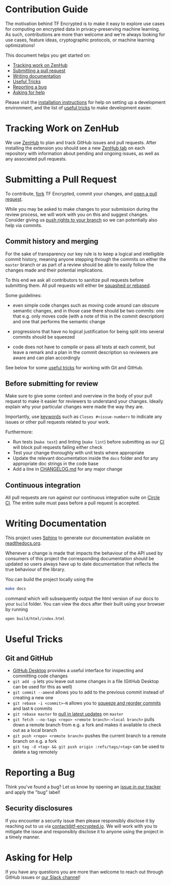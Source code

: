 # Contribution Guide

The motivation behind TF Encrypted is to make it easy to explore use cases for computing on encrypted data in privacy-preserving machine learning. As such, contributions are more than welcome and we're always looking for use cases, feature ideas, cryptographic protocols, or machine learning optimizations!

This document helps you get started on:

- [Tracking work on ZenHub](#tracking-work-on-zenhub)
- [Submitting a pull request](#submitting-a-pull-request)
- [Writing documentation](#writing-documentation)
- [Useful Tricks](#useful-tricks)
- [Reporting a bug](#reporting-a-bug)
- [Asking for help](#asking-for-help)

Please visit the [installation instructions](./INSTALL.md) for help on setting up a development environment, and the list of [useful tricks](#useful-tricks) to make development easier.

# Tracking Work on ZenHub

We use [ZenHub](https://www.zenhub.com/extension) to plan and track GitHub issues and pull requests. After installing the extension you should see a new [ZenHub tab](https://github.com/tf-encrypted/tf-encrypted#zenhub) on each repository with information about pending and ongoing issues, as well as any associated pull requests.

# Submitting a Pull Request

To contribute, [fork](https://help.github.com/articles/fork-a-repo/) TF Encrypted, commit your changes, and [open a pull request](https://help.github.com/articles/using-pull-requests/).

While you may be asked to make changes to your submission during the review process, we will work with you on this and suggest changes. Consider giving us [push rights to your branch](https://help.github.com/articles/allowing-changes-to-a-pull-request-branch-created-from-a-fork/) so we can potentially also help via commits.

## Commit history and merging

For the sake of transparency our key rule is to keep a logical and intelligible commit history, meaning anyone stepping through the commits on either the `master` branch or as part of a review should be able to easily follow the changes made and their potential implications.

To this end we ask all contributors to sanitize pull requests before submitting them. All pull requests will either be [squashed or rebased](https://help.github.com/en/articles/about-pull-request-merges).

Some guidelines:

- even simple code changes such as moving code around can obscure semantic changes, and in those case there should be two commits: one that e.g. only moves code (with a note of this in the commit description) and one that performs the semantic change

- progressions that have no logical justification for being split into several commits should be squeezed

- code does not have to compile or pass all tests at each commit, but leave a remark and a plan in the commit description so reviewers are aware and can plan accordingly

See below for some [useful tricks](#git-and-github) for working with Git and GitHub.

## Before submitting for review

Make sure to give some context and overview in the body of your pull request to make it easier for reviewers to understand your changes. Ideally explain why your particular changes were made the way they are.

Importantly, use [keywords](https://help.github.com/en/articles/closing-issues-using-keywords) such as `Closes #<issue-number>` to indicate any issues or other pull requests related to your work.

Furthermore:

- Run tests (`make test`) and linting (`make lint`) before submitting as our [CI](#continuous-integration) will block pull requests failing either check
- Test your change thoroughly with unit tests where appropriate
- Update the relevant documentation inside the `docs` folder and for any appropriate doc strings in the code base
- Add a line in [CHANGELOG.md](../CHANGELOG.md) for any major change

## Continuous integration

All pull requests are run against our continuous integration suite on [Circle CI](https://circleci.com/gh/tf-encrypted/workflows/tf-encrypted). The entire suite must pass before a pull request is accepted.

# Writing Documentation

This project uses [Sphinx](http://www.sphinx-doc.org/en/master/) to generate our documentation available on [readthedocs.org](https://tf-encrypted.readthedocs.io/en/latest/index.html).

Whenever a change is made that impacts the behaviour of the API used by
consumers of this project the corresponding documentation should be updated so
users always have up to date documentation that reflects the true behaviour of
the library.

You can build the project locally using the

```sh
make docs
```

command which will
subsequently output the html version of our docs to your `build` folder. You
can view the docs after their built using your browser by running

```sh
open build/html/index.html
```

# Useful Tricks

## Git and GitHub

- [GitHub Desktop](https://desktop.github.com/) provides a useful interface for inspecting and committing code changes
- `git add -p` lets you leave out some changes in a file (GitHub Desktop can be used for this as well)
- `git commit --amend` allows you to add to the previous commit instead of creating a new one
- `git rebase -i <commit>~N` allows you to [squeeze and reorder commits](https://git-scm.com/book/en/v2/Git-Tools-Rewriting-History) and last `N` commits
- `git rebase master` to [pull in latest updates](https://git-scm.com/book/en/v2/Git-Branching-Rebasing) on `master`
- `git fetch --no-tags <repo> <remote branch>:<local branch>` pulls down a remote branch from e.g. a fork and makes it available to check out as a local branch
- `git push <repo> <remote branch>` pushes the current branch to a remote branch on e.g. a fork
- `git tag -d <tag> && git push origin :refs/tags/<tag>` can be used to delete a tag remotely

# Reporting a Bug

Think you've found a bug? Let us know by opening an [issue in our tracker](https://github.com/tf-encrypted/tf-encrypted/issues) and apply the "bug" label!

## Security disclosures

If you encounter a security issue then please responsibly disclose it by reaching out to us via [contact@tf-encrypted.io](mailto:contact@tf-encrypted.io). We will work with you to mitigate the issue and responsibly disclose it to anyone using the project in a timely manner.

# Asking for Help

If you have any questions you are more than welcome to reach out through GitHub issues or [our Slack channel](https://join.slack.com/t/tf-encrypted/shared_invite/enQtNjI5NjY5NTc0NjczLTFkYTRjYWQ0ZWVlZjVmZTVhODNiYTA2ZTdlNWRkMWE4MTI3ZGFjMWUwZDhhYTk1NjJkZTRiZjBhMzMyMjNlZmQ)!
